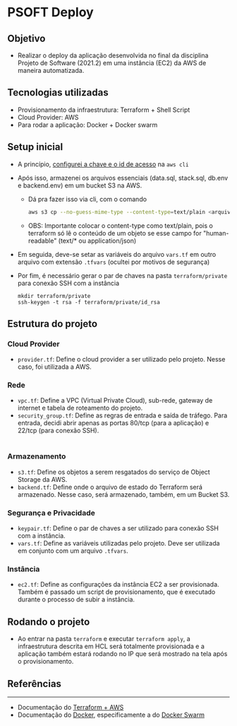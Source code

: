# PSOFT Deploy

## Objetivo

- Realizar o deploy da aplicação desenvolvida no final da disciplina Projeto de Software (2021.2) em uma instância (EC2) da AWS de maneira automatizada.

## Tecnologias utilizadas

- Provisionamento da infraestrutura: Terraform + Shell Script
- Cloud Provider: AWS
- Para rodar a aplicação: Docker + Docker swarm

## Setup inicial
- A princípio, [configurei a chave e o id de acesso](https://docs.aws.amazon.com/cli/latest/userguide/cli-configure-quickstart.html) na `aws cli`
- Após isso, armazenei os arquivos essenciais (data.sql, stack.sql, db.env e backend.env) em um bucket S3 na AWS.
  - Dá pra fazer isso via cli, com o comando 
    ```bash
    aws s3 cp --no-guess-mime-type --content-type=text/plain <arquivo> s3://<nome_do_bucket>
    ```
  - OBS: Importante colocar o content-type como text/plain, pois o terraform só lê o conteúdo de um objeto se esse campo for "human-readable" (text/* ou application/json)

- Em seguida, deve-se setar as variáveis do arquivo `vars.tf` em outro arquivo com extensão `.tfvars` (ocultei por motivos de segurança)
- Por fim, é necessário gerar o par de chaves na pasta `terraform/private` para conexão SSH com a instância
  ```shell
  mkdir terraform/private
  ssh-keygen -t rsa -f terraform/private/id_rsa
  ```

## Estrutura do projeto

### Cloud Provider
- `provider.tf`: Define o cloud provider a ser utilizado pelo projeto. Nesse caso, foi utilizada a AWS.

### Rede
- `vpc.tf`: Define a VPC (Virtual Private Cloud), sub-rede, gateway de internet e tabela de roteamento do projeto.
- `security_group.tf`: Define as regras de entrada e saída de tráfego. Para entrada, decidi abrir apenas as portas 80/tcp (para a aplicação) e 22/tcp (para conexão SSH). 
<br></br>

### Armazenamento
- `s3.tf`: Define os objetos a serem resgatados do serviço de Object Storage da AWS.
- `backend.tf`: Define onde o arquivo de estado do Terraform será armazenado. Nesse caso, será armazenado, também, em um Bucket S3.

### Segurança e Privacidade
- `keypair.tf`: Define o par de chaves a ser utilizado para conexão SSH com a instância.
- `vars.tf`: Define as variáveis utilizadas pelo projeto. Deve ser utilizada em conjunto com um arquivo `.tfvars`.

### Instância
- `ec2.tf`: Define as configurações da instância EC2 a ser provisionada. Também é passado um script de provisionamento, que é executado durante o processo de subir a instância.

## Rodando o projeto
- Ao entrar na pasta `terraform` e executar `terraform apply`, a infraestrutura descrita em HCL será totalmente provisionada e a aplicação também estará rodando no IP que será mostrado na tela após o provisionamento.

## Referências
---
- Documentação do [Terraform + AWS](https://registry.terraform.io/providers/hashicorp/aws/latest/docs)
- Documentação do [Docker](https://docs.docker.com/), especificamente a do [Docker Swarm](https://docs.docker.com/get-started/orchestration/#enable-docker-swarm)